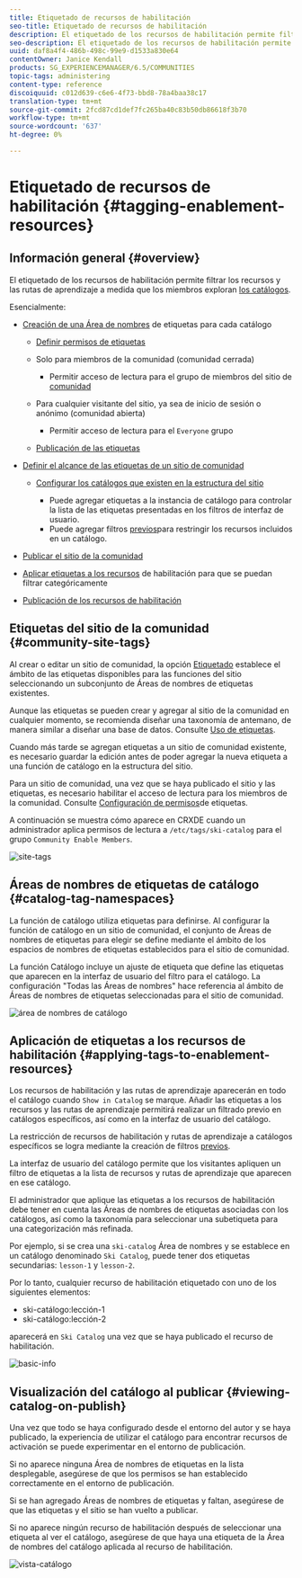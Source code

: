 ```yaml
---
title: Etiquetado de recursos de habilitación
seo-title: Etiquetado de recursos de habilitación
description: El etiquetado de los recursos de habilitación permite filtrar los recursos y las rutas de aprendizaje a medida que los miembros exploran los catálogos
seo-description: El etiquetado de los recursos de habilitación permite filtrar los recursos y las rutas de aprendizaje a medida que los miembros exploran los catálogos
uuid: daf8a4f4-486b-498c-99e9-d1533a830e64
contentOwner: Janice Kendall
products: SG_EXPERIENCEMANAGER/6.5/COMMUNITIES
topic-tags: administering
content-type: reference
discoiquuid: c012d639-c6e6-4f73-bbd8-78a4baa38c17
translation-type: tm+mt
source-git-commit: 2fcd87cd1def7fc265ba40c83b50db86618f3b70
workflow-type: tm+mt
source-wordcount: '637'
ht-degree: 0%

---
```



# Etiquetado de recursos de habilitación {#tagging-enablement-resources}

## Información general {#overview}

El etiquetado de los recursos de habilitación permite filtrar los recursos y las rutas de aprendizaje a medida que los miembros exploran [los catálogos](functions.md#catalog-function).

Esencialmente:

* [Creación de una Área de nombres](../../help/sites-administering/tags.md#creating-a-namespace) de etiquetas para cada catálogo

   * [Definir permisos de etiquetas](../../help/sites-administering/tags.md#setting-tag-permissions)
   * Solo para miembros de la comunidad (comunidad cerrada)

      * Permitir acceso de lectura para el grupo de miembros del sitio de [comunidad](users.md#publish-group-roles)
   * Para cualquier visitante del sitio, ya sea de inicio de sesión o anónimo (comunidad abierta)

      * Permitir acceso de lectura para el `Everyone` grupo
   * [Publicación de las etiquetas](../../help/sites-administering/tags.md#publishing-tags)



* [Definir el alcance de las etiquetas de un sitio de comunidad](sites-console.md#tagging)

   * [Configurar los catálogos que existen en la estructura del sitio](functions.md#catalog-function)

      * Puede agregar etiquetas a la instancia de catálogo para controlar la lista de las etiquetas presentadas en los filtros de interfaz de usuario.
      * Puede agregar filtros [previos](catalog-developer-essentials.md#pre-filters)para restringir los recursos incluidos en un catálogo.

* [Publicar el sitio de la comunidad](sites-console.md#publishing-the-site)
* [Aplicar etiquetas a los recursos](resources.md#create-a-resource) de habilitación para que se puedan filtrar categóricamente
* [Publicación de los recursos de habilitación](resources.md#publish)

## Etiquetas del sitio de la comunidad {#community-site-tags}

Al crear o editar un sitio de comunidad, la opción [Etiquetado](sites-console.md#tagging) establece el ámbito de las etiquetas disponibles para las funciones del sitio seleccionando un subconjunto de Áreas de nombres de etiquetas existentes.

Aunque las etiquetas se pueden crear y agregar al sitio de la comunidad en cualquier momento, se recomienda diseñar una taxonomía de antemano, de manera similar a diseñar una base de datos. Consulte [Uso de etiquetas](../../help/sites-authoring/tags.md).

Cuando más tarde se agregan etiquetas a un sitio de comunidad existente, es necesario guardar la edición antes de poder agregar la nueva etiqueta a una función de catálogo en la estructura del sitio.

Para un sitio de comunidad, una vez que se haya publicado el sitio y las etiquetas, es necesario habilitar el acceso de lectura para los miembros de la comunidad. Consulte [Configuración de permisos](../../help/sites-administering/tags.md#setting-tag-permissions)de etiquetas.

A continuación se muestra cómo aparece en CRXDE cuando un administrador aplica permisos de lectura a `/etc/tags/ski-catalog` para el grupo `Community Enable Members`.

![site-tags](assets/site-tags.png)

## Áreas de nombres de etiquetas de catálogo {#catalog-tag-namespaces}

La función de catálogo utiliza etiquetas para definirse. Al configurar la función de catálogo en un sitio de comunidad, el conjunto de Áreas de nombres de etiquetas para elegir se define mediante el ámbito de los espacios de nombres de etiquetas establecidos para el sitio de comunidad.

La función Catálogo incluye un ajuste de etiqueta que define las etiquetas que aparecen en la interfaz de usuario del filtro para el catálogo. La configuración &quot;Todas las Áreas de nombres&quot; hace referencia al ámbito de Áreas de nombres de etiquetas seleccionadas para el sitio de comunidad.

![área de nombres de catálogo](assets/catalog-namespace.png)

## Aplicación de etiquetas a los recursos de habilitación {#applying-tags-to-enablement-resources}

Los recursos de habilitación y las rutas de aprendizaje aparecerán en todo el catálogo cuando `Show in Catalog` se marque. Añadir las etiquetas a los recursos y las rutas de aprendizaje permitirá realizar un filtrado previo en catálogos específicos, así como en la interfaz de usuario del catálogo.

La restricción de recursos de habilitación y rutas de aprendizaje a catálogos específicos se logra mediante la creación de filtros [previos](catalog-developer-essentials.md#pre-filters).

La interfaz de usuario del catálogo permite que los visitantes apliquen un filtro de etiquetas a la lista de recursos y rutas de aprendizaje que aparecen en ese catálogo.

El administrador que aplique las etiquetas a los recursos de habilitación debe tener en cuenta las Áreas de nombres de etiquetas asociadas con los catálogos, así como la taxonomía para seleccionar una subetiqueta para una categorización más refinada.

Por ejemplo, si se crea una `ski-catalog` Área de nombres y se establece en un catálogo denominado `Ski Catalog`, puede tener dos etiquetas secundarias: `lesson-1` y `lesson-2`.

Por lo tanto, cualquier recurso de habilitación etiquetado con uno de los siguientes elementos:

* ski-catálogo:lección-1
* ski-catálogo:lección-2

aparecerá en `Ski Catalog` una vez que se haya publicado el recurso de habilitación.

![basic-info](assets/applytags-basicinfo.png)

## Visualización del catálogo al publicar {#viewing-catalog-on-publish}

Una vez que todo se haya configurado desde el entorno del autor y se haya publicado, la experiencia de utilizar el catálogo para encontrar recursos de activación se puede experimentar en el entorno de publicación.

Si no aparece ninguna Área de nombres de etiquetas en la lista desplegable, asegúrese de que los permisos se han establecido correctamente en el entorno de publicación.

Si se han agregado Áreas de nombres de etiquetas y faltan, asegúrese de que las etiquetas y el sitio se han vuelto a publicar.

Si no aparece ningún recurso de habilitación después de seleccionar una etiqueta al ver el catálogo, asegúrese de que haya una etiqueta de la Área de nombres del catálogo aplicada al recurso de habilitación.

![vista-catálogo](assets/viewcatalog.png)

